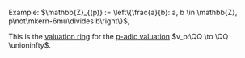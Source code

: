 Example:
$\mathbb{Z}_{(p)} := \left\{\frac{a}{b}: a, b \in \mathbb{Z}, p\not\mkern-6mu\divides b\right\}$,

This is the [valuation ring](valuation%20ring) for the [p-adic valuation](p-adic%20valuation) $v_p:\QQ \to \QQ \unioninfty$.
